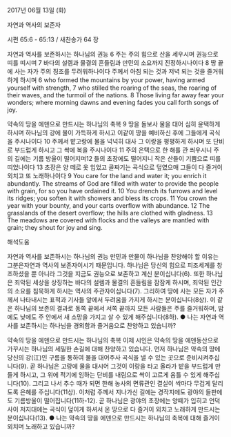 2017년 06월 13일 (화)

자연과 역사의 보존자



시편 65:6 - 65:13 / 새찬송가 64 장


자연과 역사를 보존하시는 하나님의 권능
6 주는 주의 힘으로 산을 세우시며 권능으로 띠를 띠시며 7 바다의 설렘과 물결의 흔들림과 만민의 소요까지 진정하시나이다 8 땅 끝에 사는 자가 주의 징조를 두려워하나이다 주께서 아침 되는 것과 저녁 되는 것을 즐거워하게 하시며
6 who formed the mountains by your power, having armed yourself with strength, 7 who stilled the roaring of the seas, the roaring of their waves, and the turmoil of the nations. 8 Those living far away fear your wonders; where morning dawns and evening fades you call forth songs of joy.

약속의 땅을 에덴으로 만드시는 하나님의 축복
9 땅을 돌보사 물을 대어 심히 윤택하게 하시며 하나님의 강에 물이 가득하게 하시고 이같이 땅을 예비하신 후에 그들에게 곡식을 주시나이다 10 주께서 밭고랑에 물을 넉넉히 대사 그 이랑을 평평하게 하시며 또 단비로 부드럽게 하시고 그 싹에 복을 주시나이다 11 주의 은택으로 한 해를 관 씌우시니 주의 길에는 기름 방울이 떨어지며12 들의 초장에도 떨어지니 작은 산들이 기쁨으로 띠를 띠었나이다 13 초장은 양 떼로 옷 입었고 골짜기는 곡식으로 덮였으매 그들이 다 즐거이 외치고 또 노래하나이다
9 You care for the land and water it; you enrich it abundantly. The streams of God are filled with water to provide the people with grain, for so you have ordained it. 10 You drench its furrows and level its ridges; you soften it with showers and bless its crops. 11 You crown the year with your bounty, and your carts overflow with abundance. 12 The grasslands of the desert overflow; the hills are clothed with gladness.
13 The meadows are covered with flocks and the valleys are mantled with grain; they shout for joy and sing.

해석도움





자연과 역사를 보존하시는 하나님의 권능
만민과 만물이 하나님을 찬양해야 할 이유는 그분은자연과 역사의 보존자이시기 때문입니다. 하나님은
당신의 힘으로 피조세계를 창조하셨을 뿐 아니라 그것을 지금도 권능으로 보존하고 계신 분이십니다(6). 또한 하나님은 죄악된 세상을 상징하는 바다의 설렘과 물결의 흔들림을 잠잠케 하시며, 죄악된 인간의 소요를 침묵하게 하시는 역사의 주관자이십니다(7). 그리하여 땅에 사는 모든 자가 주께서 나타내시는 표적과 기사들 앞에서 두려움을 가지게 하시는 분이십니다(8상). 이 같은 하나님의 보존의 결과로 동쪽 끝에서 서쪽 끝까지 모든 사람들은 주를 즐거워하며, 밤에도 낮에도 주 안에서 새 소망을 가지고 살 수 있게 해주십니다(8하).
● 나는 자연과 역사를 보존하시는 하나님을 경외함과 즐거움으로 찬양하고 있습니까?

약속의 땅을 에덴으로 만드시는 하나님의 축복
이제 시인은 약속의 땅을 에덴동산으로 가꾸시는 하나님의 세밀한 손길에 대해 찬양하고 있습니다. 먼저 하나님은 약속의 땅에 당신의 강(江)인 구름을 통하여 물을 대어주사 곡식을 낼 수 있는 곳으로 준비시켜주십니다(9). 곧 하나님은 고랑에 물을 대시어 그것이 이랑을 타고 올라가 밭을 부드럽게 만들게
하시고, 그 위에 적기에 임하는 단비를 내림으로 싹이 고르게 움틀 수 있게 해주십니다(10). 그리고 나서 추수 때가 되면 한해 농사의 면류관인 결실이 싹마다 무겁게 달리도록 은혜를 주십니다(11상). 이처럼 주께서 지나가신 길에는 경작지에도 광야의 들판에도 기름방울이 떨어집니다(11하-12). 곧 하나님은 광야의 초장에는 양떼가 입히고 언덕사이 저지대에는 곡식이 덮이게 하셔서 온 땅으로 다 즐거이 외치고 노래하게 만드시는 분이십니다(13).
● 나는 약속의 땅을 에덴으로 만드시는 하나님의 축복에 대해 즐거이 외치며 노래하고 있습니까?